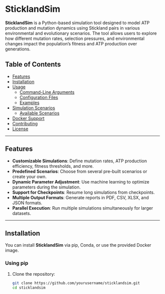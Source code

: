 # SticklandSim

**SticklandSim** is a Python-based simulation tool designed to model ATP production and mutation dynamics using Stickland pairs in various environmental and evolutionary scenarios. The tool allows users to explore how different mutation rates, selection pressures, and environmental changes impact the population’s fitness and ATP production over generations.

## Table of Contents

- [Features](#features)
- [Installation](#installation)
- [Usage](#usage)
  - [Command-Line Arguments](#command-line-arguments)
  - [Configuration Files](#configuration-files)
  - [Examples](#examples)
- [Simulation Scenarios](#simulation-scenarios)
  - [Available Scenarios](#available-scenarios)
- [Docker Support](#docker-support)
- [Contributing](#contributing)
- [License](#license)

---

## Features

- **Customizable Simulations**: Define mutation rates, ATP production efficiency, fitness thresholds, and more.
- **Predefined Scenarios**: Choose from several pre-built scenarios or create your own.
- **Dynamic Parameter Adjustment**: Use machine learning to optimize parameters during the simulation.
- **Support for Checkpoints**: Resume long simulations from checkpoints.
- **Multiple Output Formats**: Generate reports in PDF, CSV, XLSX, and JSON formats.
- **Parallel Execution**: Run multiple simulations simultaneously for larger datasets.

---

## Installation

You can install **SticklandSim** via pip, Conda, or use the provided Docker image.

### Using pip

1. Clone the repository:
   ```bash
   git clone https://github.com/yourusername/sticklandsim.git
   cd sticklandsim
